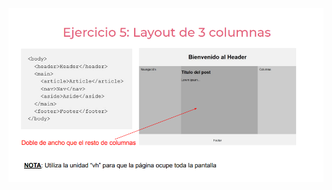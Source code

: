 
![](https://github.com/MarianaTraslavinaSarmiento/practicaModeladoEnCaja/blob/ejercicio_5/storage/img/ejercicio5.png)